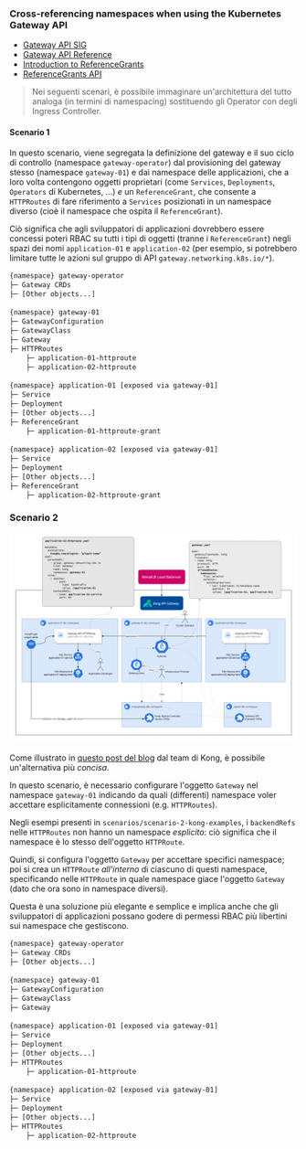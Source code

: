 ### Cross-referencing namespaces when using the Kubernetes Gateway API

- [Gateway API SIG](https://gateway-api.sigs.k8s.io/)
- [Gateway API Reference](https://gateway-api.sigs.k8s.io/api-types/gateway/)
- [Introduction to ReferenceGrants](https://gateway-api.sigs.k8s.io/api-types/referencegrant/)
- [ReferenceGrants API](https://gateway-api.sigs.k8s.io/reference/spec/#gateway.networking.k8s.io/v1alpha2.ReferenceGrant)

> Nei seguenti scenari, è possibile immaginare un'architettura del tutto analoga (in termini di namespacing) sostituendo gli Operator con degli Ingress Controller.

#### Scenario 1

In questo scenario, viene segregata la definizione del gateway e il suo ciclo di controllo (namespace `gateway-operator`) dal provisioning del gateway stesso (namespace `gateway-01`) e dai namespace delle applicazioni, che a loro volta contengono oggetti proprietari (come `Services`, `Deployments`, `Operators` di Kubernetes, ...) *e* un `ReferenceGrant`, che consente a `HTTPRoutes` di fare riferimento a `Services` posizionati in un namespace diverso (cioè il namespace che ospita il `ReferenceGrant`). 

Ciò significa che agli sviluppatori di applicazioni dovrebbero essere concessi poteri RBAC su tutti i tipi di oggetti (tranne i `ReferenceGrant`) negli spazi dei nomi `application-01` e `application-02` (per esempio, si potrebbero limitare tutte le azioni sul gruppo di API `gateway.networking.k8s.io/*`).

```
{namespace} gateway-operator
├─ Gateway CRDs
├─ [Other objects...]

{namespace} gateway-01
├─ GatewayConfiguration
├─ GatewayClass
├─ Gateway
├─ HTTPRoutes
    ├─ application-01-httproute
    ├─ application-02-httproute

{namespace} application-01 [exposed via gateway-01]
├─ Service
├─ Deployment
├─ [Other objects...]
├─ ReferenceGrant
    ├─ application-01-httproute-grant

{namespace} application-02 [exposed via gateway-01]
├─ Service
├─ Deployment
├─ [Other objects...]
├─ ReferenceGrant
    ├─ application-02-httproute-grant

```

### Scenario 2

![Kong API Gatway - High Level Diagram](assets/Kong_HLD.png)

Come illustrato in [questo post del blog](https://konghq.com/blog/engineering/sending-traffic-across-namespaces-with-gateway-api) dal team di Kong, è possibile un'alternativa più *concisa*. 

In questo scenario, è necessario configurare l'oggetto `Gateway` nel namespace `gateway-01` indicando da quali (differenti) namespace voler accettare esplicitamente connessioni (e.g. `HTTPRoutes`). 

Negli esempi presenti in `scenarios/scenario-2-kong-examples`, i `backendRefs` nelle `HTTPRoutes` non hanno un namespace *esplicito*: ciò significa che il namespace è lo stesso dell'oggetto `HTTPRoute`.

Quindi, si configura l'oggetto `Gateway` per accettare specifici namespace; poi si crea un `HTTPRoute` *all'interno* di ciascuno di questi namespace, specificando nelle `HTTPRoute` in quale namespace giace l'oggetto `Gateway` (dato che ora sono in namespace diversi).

Questa è una soluzione più elegante e semplice e implica anche che gli sviluppatori di applicazioni possano godere di permessi RBAC più libertini sui namespace che gestiscono.

```
{namespace} gateway-operator
├─ Gateway CRDs
├─ [Other objects...]

{namespace} gateway-01
├─ GatewayConfiguration
├─ GatewayClass
├─ Gateway

{namespace} application-01 [exposed via gateway-01]
├─ Service
├─ Deployment
├─ [Other objects...]
├─ HTTPRoutes
    ├─ application-01-httproute

{namespace} application-02 [exposed via gateway-01]
├─ Service
├─ Deployment
├─ [Other objects...]
├─ HTTPRoutes
    ├─ application-02-httproute

```